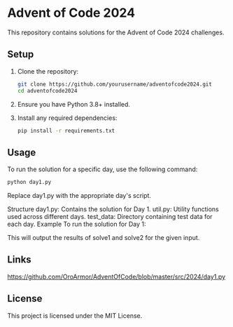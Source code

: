 # Advent of Code 2024

This repository contains solutions for the Advent of Code 2024 challenges.

## Setup

1. Clone the repository:
    ```sh
    git clone https://github.com/yourusername/adventofcode2024.git
    cd adventofcode2024
    ```

2. Ensure you have Python 3.8+ installed.

3. Install any required dependencies:
    ```sh
    pip install -r requirements.txt
    ```

## Usage

To run the solution for a specific day, use the following command:
```sh
python day1.py
```
Replace day1.py with the appropriate day's script.

Structure
day1.py: Contains the solution for Day 1.
util.py: Utility functions used across different days.
test_data: Directory containing test data for each day.
Example
To run the solution for Day 1:

This will output the results of solve1 and solve2 for the given input.

## Links

https://github.com/OroArmor/AdventOfCode/blob/master/src/2024/day1.py

## License
This project is licensed under the MIT License.
